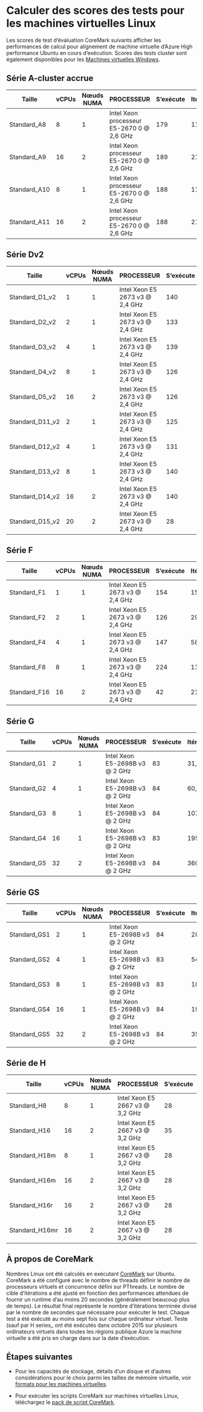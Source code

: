<properties
 pageTitle="Calculer des scores des tests pour les machines virtuelles Linux | Microsoft Azure"
 description="Comparer des scores des tests cluster CoreMark pour les machines virtuelles Azure exécutant Linux"
 services="virtual-machines-linux"
 documentationCenter=""
 authors="cynthn"
 manager="timlt"
 editor=""
 tags="azure-resource-manager,azure-service-management"/>
<tags
ms.service="virtual-machines-linux"
 ms.devlang="na"
 ms.topic="article"
 ms.tgt_pltfrm="vm-linux"
 ms.workload="infrastructure-services"
 ms.date="09/22/2016"
 ms.author="cynthn"/>

# <a name="compute-benchmark-scores-for-linux-vms"></a>Calculer des scores des tests pour les machines virtuelles Linux

Les scores de test d’évaluation CoreMark suivants afficher les performances de calcul pour alignement de machine virtuelle d’Azure High performance Ubuntu en cours d’exécution. Scores des tests cluster sont également disponibles pour les [Machines virtuelles Windows](virtual-machines-windows-compute-benchmark-scores.md).




## <a name="a-series---compute-intensive"></a>Série A-cluster accrue


Taille | vCPUs | Nœuds NUMA | PROCESSEUR | S’exécute | Itérations/sec | StdDev
------- | ------ | ---- | -------| ---- | ---- | -----
Standard_A8 | 8 | 1 | Intel Xeon processeur E5-2670 0 @ 2,6 GHz| 179 | 110,294 | 554
Standard_A9 | 16 | 2 | Intel Xeon processeur E5-2670 0 @ 2,6 GHz| 189 | 210,816| 2,126
Standard_A10 | 8 | 1 | Intel Xeon processeur E5-2670 0 @ 2,6 GHz| 188 | 110,025 | 1,045
Standard_A11 | 16 | 2 | Intel Xeon processeur E5-2670 0 @ 2,6 GHz| 188 | 210,727| 2,073

## <a name="dv2-series"></a>Série Dv2


Taille | vCPUs | Nœuds NUMA | PROCESSEUR | S’exécute | Itérations/sec | StdDev
------- | ------ | ---- | -------| ---- | ---- | -----
Standard_D1_v2 | 1 | 1 | Intel Xeon E5 2673 v3 @ 2,4 GHz | 140 | 14,852 | 780
Standard_D2_v2 | 2 | 1 | Intel Xeon E5 2673 v3 @ 2,4 GHz | 133 | 29,467 | 1,863
Standard_D3_v2 | 4 | 1 | Intel Xeon E5 2673 v3 @ 2,4 GHz | 139 | 56,205 | 1,167
Standard_D4_v2 | 8 | 1 | Intel Xeon E5 2673 v3 @ 2,4 GHz | 126 | 108,543 | 3,446
Standard_D5_v2 | 16 | 2 | Intel Xeon E5 2673 v3 @ 2,4 GHz | 126 | 205,332 | 9,998
Standard_D11_v2 | 2 | 1 | Intel Xeon E5 2673 v3 @ 2,4 GHz | 125 | 28,598 | 1,510
Standard_D12_v2 | 4 | 1 | Intel Xeon E5 2673 v3 @ 2,4 GHz | 131 | 55,673 | 1,418
Standard_D13_v2 | 8 | 1 | Intel Xeon E5 2673 v3 @ 2,4 GHz | 140 | 107,986 | 3,089
Standard_D14_v2 | 16 | 2 | Intel Xeon E5 2673 v3 @ 2,4 GHz | 140 | 208,186 | 8,839
Standard_D15_v2 | 20 | 2 | Intel Xeon E5 2673 v3 @ 2,4 GHz |28 | 268,560 | 4,667

## <a name="f-series"></a>Série F

Taille | vCPUs | Nœuds NUMA | PROCESSEUR | S’exécute | Itérations/sec | StdDev
------- | ------ | ---- | -------| ---- | ---- | -----
Standard_F1 | 1 | 1 | Intel Xeon E5 2673 v3 @ 2,4 GHz | 154 | 15,602 | 787
Standard_F2 | 2 | 1 | Intel Xeon E5 2673 v3 @ 2,4 GHz | 126 | 29,519 | 1,233
Standard_F4 | 4 | 1 | Intel Xeon E5 2673 v3 @ 2,4 GHz | 147 | 58,709 | 1,227
Standard_F8 | 8 | 1 | Intel Xeon E5 2673 v3 @ 2,4 GHz | 224 | 112,772 | 3,006
Standard_F16 | 16 | 2 | Intel Xeon E5 2673 v3 @ 2,4 GHz | 42 | 218,571 | 5,113



## <a name="g-series"></a>Série G


Taille | vCPUs | Nœuds NUMA | PROCESSEUR | S’exécute | Itérations/sec | StdDev
------- | ------ | ---- | -------| ---- | ---- | -----
Standard_G1 | 2 | 1 | Intel Xeon E5-2698B v3 @ 2 GHz | 83 | 31,310 | 2,891
Standard_G2 | 4 | 1 | Intel Xeon E5-2698B v3 @ 2 GHz | 84 | 60,112 | 3,537
Standard_G3 | 8 | 1 | Intel Xeon E5-2698B v3 @ 2 GHz | 84 | 107,522 | 4,537
Standard_G4 | 16 | 1 | Intel Xeon E5-2698B v3 @ 2 GHz | 83 | 195,116 | 5,024
Standard_G5 | 32 | 2 | Intel Xeon E5-2698B v3 @ 2 GHz | 84 | 360,329 | 14,212

## <a name="gs-series"></a>Série GS


Taille | vCPUs | Nœuds NUMA | PROCESSEUR | S’exécute | Itérations/sec | StdDev
------- | ------ | ---- | -------| ---- | ---- | -----
Standard_GS1 | 2 | 1 | Intel Xeon E5-2698B v3 @ 2 GHz | 84 | 28,613 | 1,884
Standard_GS2 | 4 | 1 | Intel Xeon E5-2698B v3 @ 2 GHz | 83 | 54,348 | 3,474
Standard_GS3 | 8 | 1 | Intel Xeon E5-2698B v3 @ 2 GHz | 83 | 104,564 | 1,834
Standard_GS4 | 16 | 1 | Intel Xeon E5-2698B v3 @ 2 GHz | 84 | 194,111 | 4,735
Standard_GS5 | 32 | 2 | Intel Xeon E5-2698B v3 @ 2 GHz | 84 | 357,396 | 16,228


## <a name="h-series"></a>Série de H

Taille | vCPUs | Nœuds NUMA | PROCESSEUR | S’exécute | Itérations/sec | StdDev
------- | ------ | ---- | -------| ---- | ---- | -----
Standard_H8 | 8 | 1 | Intel Xeon E5 2667 v3 @ 3,2 GHz | 28 | 140,782 | 2,512
Standard_H16 | 16 | 2 | Intel Xeon E5 2667 v3 @ 3,2 GHz | 35 | 275,289 | 7,110 
Standard_H18m | 8 | 1 | Intel Xeon E5 2667 v3 @ 3,2 GHz | 28 | 139,071 | 3,988 
Standard_H16m | 16 | 2 | Intel Xeon E5 2667 v3 @ 3,2 GHz | 28 | 275,988 | 6,963 
Standard_H16r | 16 | 2 | Intel Xeon E5 2667 v3 @ 3,2 GHz | 28 | 273,982 | 6,069 
Standard_H16mr | 16 | 2 | Intel Xeon E5 2667 v3 @ 3,2 GHz | 28 | 274,523 | 5 698 



## <a name="about-coremark"></a>À propos de CoreMark

Nombres Linux ont été calculés en exécutant [CoreMark](http://www.eembc.org/coremark/faq.php) sur Ubuntu. CoreMark a été configuré avec le nombre de threads définir le nombre de processeurs virtuels et concurrence défini sur PThreads. Le nombre de cible d’itérations a été ajusté en fonction des performances attendues de fournir un runtime d’au moins 20 secondes (généralement beaucoup plus de temps). Le résultat final représente le nombre d’itérations terminée divisé par le nombre de secondes que nécessaire pour exécuter le test. Chaque test a été exécuté au moins sept fois sur chaque ordinateur virtuel. Teste (sauf par H series_ ont été exécutés dans octobre 2015 sur plusieurs ordinateurs virtuels dans toutes les régions publique Azure la machine virtuelle a été pris en charge dans sur la date d’exécution.

## <a name="next-steps"></a>Étapes suivantes



* Pour les capacités de stockage, détails d’un disque et d’autres considérations pour le choix parmi les tailles de mémoire virtuelle, voir [formats pour les machines virtuelles](virtual-machines-linux-sizes.md).

* Pour exécuter les scripts CoreMark sur machines virtuelles Linux, téléchargez le [pack de script CoreMark](http://download.microsoft.com/download/3/0/5/305A3707-4D3A-4599-9670-AAEB423B4663/AzureCoreMarkScriptPack.zip).